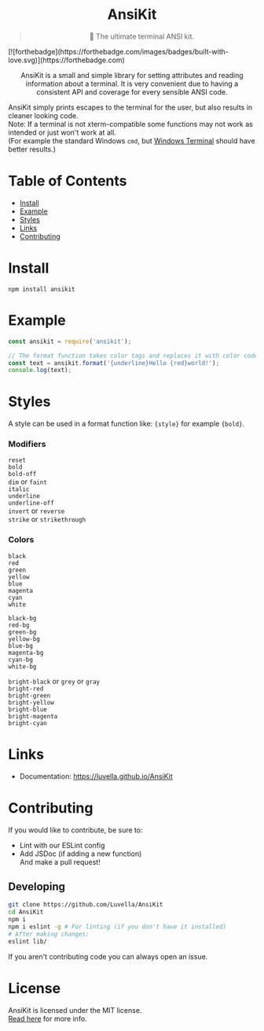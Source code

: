 <h1 align="center">AnsiKit</h1>

<blockquote align="center">🎨 The ultimate terminal ANSI kit.</blockquote>
[![forthebadge](https://forthebadge.com/images/badges/built-with-love.svg)](https://forthebadge.com)
<p align="center">AnsiKit is a small and simple library for setting attributes and reading information about a terminal.  
It is very convenient due to having a consistent API and coverage for every sensible ANSI code.  

AnsiKit simply prints escapes to the terminal for the user, but also results in cleaner looking code.  
Note: If a terminal is not xterm-compatible some functions may not work as intended or just won't work at all.  
(For example the standard Windows `cmd`, but [Windows Terminal](https://github.com/microsoft/terminal) should have better results.)</p>

# Table of Contents
- [Install](#install)
- [Example](#example)
- [Styles](#styles)
- [Links](#links)
- [Contributing](#contributing)

# Install
`npm install ansikit`
 
# Example
```js
const ansikit = require('ansikit');

// The format function takes color tags and replaces it with color codes.
const text = ansikit.format('{underline}Hello {red}world!');
console.log(text);
```

# Styles
A style can be used in a format function like: `{style}` for example `{bold}`.
### Modifiers
`reset`  
`bold`  
`bold-off`  
`dim` or `faint`  
`italic`  
`underline`  
`underline-off`  
`invert` or `reverse`  
`strike` or `strikethrough`  

### Colors
`black`  
`red`  
`green`  
`yellow`  
`blue`  
`magenta`  
`cyan`  
`white`  

`black-bg`  
`red-bg`  
`green-bg`  
`yellow-bg`  
`blue-bg`  
`magenta-bg`  
`cyan-bg`  
`white-bg`  

`bright-black` or `grey` or `gray`  
`bright-red`  
`bright-green`  
`bright-yellow`  
`bright-blue`  
`bright-magenta`  
`bright-cyan`  

# Links
- Documentation: https://luvella.github.io/AnsiKit

# Contributing
If you would like to contribute, be sure to:
- Lint with our ESLint config
- Add JSDoc (if adding a new function)  
And make a pull request!  

## Developing
```sh
git clone https://github.com/Luvella/AnsiKit
cd AnsiKit
npm i
npm i eslint -g # For linting (if you don't have it installed)
# After making changes:
eslint lib/
```

If you aren't contributing code you can always open an issue.
# License
AnsiKit is licensed under the MIT license.  
[Read here](LICENSE) for more info.